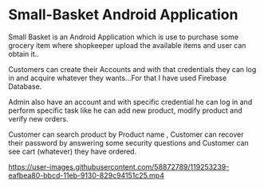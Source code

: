 # Small-Basket Android Application

Small Basket is an Android Application which is use to purchase some grocery item where shopkeeper upload the available items and user can obtain it..

Customers can create their Accounts and with that credentials they can log in and acquire whatever they wants...For that I have used Firebase Database.

Admin also have an account and with specific credential he can log in and perform specific task like he can add new product, modify product and verify new orders.

Customer can search product by Product name , Customer can recover their password by answering some security questions and Customer can see cart (whatever) they have ordered.

https://user-images.githubusercontent.com/58872789/119253239-eafbea80-bbcd-11eb-9130-829c94151c25.mp4
